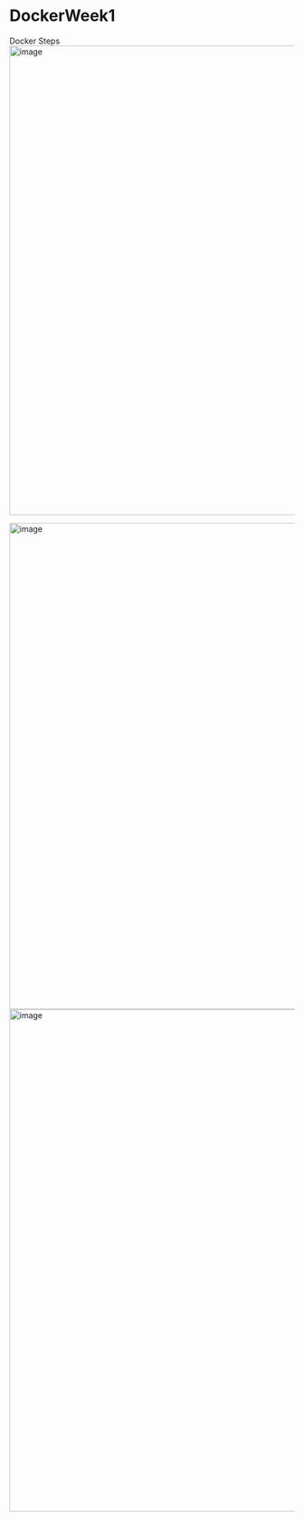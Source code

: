 # DockerWeek1
Docker Steps
<img width="829" alt="image" src="https://github.com/snehamathur01/DockerWeek1/assets/51332122/9a430ede-e442-4887-8a77-a8ecc095769a">

<img width="859" alt="image" src="https://github.com/snehamathur01/DockerWeek1/assets/51332122/db61911a-9325-4f3e-a030-f9f404375b33">
<img width="887" alt="image" src="https://github.com/snehamathur01/DockerWeek1/assets/51332122/1daf1ba8-25c0-41e5-a388-1c6d61cbd05f">
  
 
 
 
 
 
 


